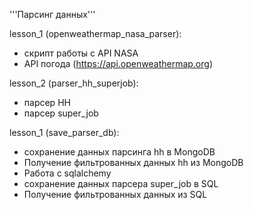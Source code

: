 '''Парсинг данных'''

lesson_1 (openweathermap_nasa_parser):
- скрипт работы с API NASA
- API погода (https://api.openweathermap.org)

lesson_2 (parser_hh_superjob):
- парсер HH
- парсер super_job

lesson_1 (save_parser_db):
- сохранение данных парсинга hh в MongoDB
- Получение фильтрованных данных hh из MongoDB
- Работа с sqlalchemy
- сохранение данных парсера super_job в SQL
- Получение фильтрованных данных из SQL

